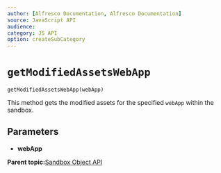 ```yaml
---
author: [Alfresco Documentation, Alfresco Documentation]
source: JavaScript API
audience: 
category: JS API
option: createSubCategory
---
```


# ``getModifiedAssetsWebApp``

``getModifiedAssetsWebApp(webApp)``

This method gets the modified assets for the specified `webApp` within the sandbox.

## Parameters

-   **webApp**

**Parent topic:**[Sandbox Object API](../references/API-JS-Sandbox-Object.md)

